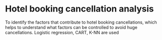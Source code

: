 # Hotel booking cancellation analysis
 To identify the factors that contribute to hotel booking cancellations, which helps to understand what factors can be controlled to avoid huge cancellations. Logistic regression, CART, K-NN are used

